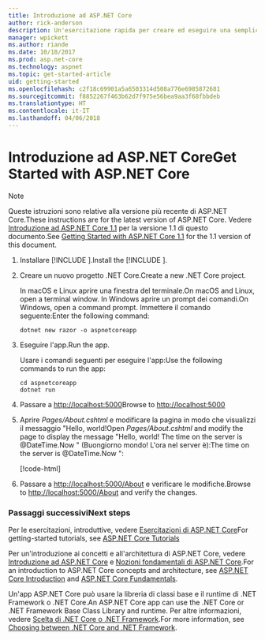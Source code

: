 ```yaml
---
title: Introduzione ad ASP.NET Core
author: rick-anderson
description: Un'esercitazione rapida per creare ed eseguire una semplice app Hello World usando ASP.NET Core.
manager: wpickett
ms.author: riande
ms.date: 10/18/2017
ms.prod: asp.net-core
ms.technology: aspnet
ms.topic: get-started-article
uid: getting-started
ms.openlocfilehash: c2f18c69901a5a6503314d508a776e6985872681
ms.sourcegitcommit: f8852267f463b62d7f975e56bea9aa3f68fbbdeb
ms.translationtype: HT
ms.contentlocale: it-IT
ms.lasthandoff: 04/06/2018
---
```

# <a name="get-started-with-aspnet-core"></a><span data-ttu-id="0b73d-103">Introduzione ad ASP.NET Core</span><span class="sxs-lookup"><span data-stu-id="0b73d-103">Get Started with ASP.NET Core</span></span>

> [!NOTE]
> <span data-ttu-id="0b73d-104">Queste istruzioni sono relative alla versione più recente di ASP.NET Core.</span><span class="sxs-lookup"><span data-stu-id="0b73d-104">These instructions are for the latest version of ASP.NET Core.</span></span> <span data-ttu-id="0b73d-105">Vedere [Introduzione ad ASP.NET Core 1.1](xref:getting-started-1.1) per la versione 1.1 di questo documento.</span><span class="sxs-lookup"><span data-stu-id="0b73d-105">See [Getting Started with ASP.NET Core 1.1](xref:getting-started-1.1) for the 1.1 version of this document.</span></span>

1. <span data-ttu-id="0b73d-106">Installare [!INCLUDE [](~/includes/net-core-sdk-download-link.md)].</span><span class="sxs-lookup"><span data-stu-id="0b73d-106">Install the [!INCLUDE [](~/includes/net-core-sdk-download-link.md)].</span></span>

2. <span data-ttu-id="0b73d-107">Creare un nuovo progetto .NET Core.</span><span class="sxs-lookup"><span data-stu-id="0b73d-107">Create a new .NET Core project.</span></span>

   <span data-ttu-id="0b73d-108">In macOS e Linux aprire una finestra del terminale.</span><span class="sxs-lookup"><span data-stu-id="0b73d-108">On macOS and Linux, open a terminal window.</span></span> <span data-ttu-id="0b73d-109">In Windows aprire un prompt dei comandi.</span><span class="sxs-lookup"><span data-stu-id="0b73d-109">On Windows, open a command prompt.</span></span> <span data-ttu-id="0b73d-110">Immettere il comando seguente:</span><span class="sxs-lookup"><span data-stu-id="0b73d-110">Enter the following command:</span></span>

    ```terminal
    dotnet new razor -o aspnetcoreapp
    ```
    
3. <span data-ttu-id="0b73d-111">Eseguire l'app.</span><span class="sxs-lookup"><span data-stu-id="0b73d-111">Run the app.</span></span>

    <span data-ttu-id="0b73d-112">Usare i comandi seguenti per eseguire l'app:</span><span class="sxs-lookup"><span data-stu-id="0b73d-112">Use the following commands to run the app:</span></span>

    ```terminal
    cd aspnetcoreapp
    dotnet run
    ```

4. <span data-ttu-id="0b73d-113">Passare a [http://localhost:5000](http://localhost:5000)</span><span class="sxs-lookup"><span data-stu-id="0b73d-113">Browse to [http://localhost:5000](http://localhost:5000)</span></span>

5. <span data-ttu-id="0b73d-114">Aprire <em>Pages/About.cshtml</em> e modificare la pagina in modo che visualizzi il messaggio "Hello, world!</span><span class="sxs-lookup"><span data-stu-id="0b73d-114">Open <em>Pages/About.cshtml</em> and modify the page to display the message "Hello, world!</span></span> <span data-ttu-id="0b73d-115">The time on the server is @DateTime.Now " (Buongiorno mondo! L'ora nel server è):</span><span class="sxs-lookup"><span data-stu-id="0b73d-115">The time on the server is @DateTime.Now ":</span></span>

    [!code-html[](getting-started/sample/getting-started/about.cshtml?highlight=9&range=1-9)]

6. <span data-ttu-id="0b73d-116">Passare a [http://localhost:5000/About](http://localhost:5000/About) e verificare le modifiche.</span><span class="sxs-lookup"><span data-stu-id="0b73d-116">Browse to [http://localhost:5000/About](http://localhost:5000/About) and verify the changes.</span></span>

### <a name="next-steps"></a><span data-ttu-id="0b73d-117">Passaggi successivi</span><span class="sxs-lookup"><span data-stu-id="0b73d-117">Next steps</span></span>

<span data-ttu-id="0b73d-118">Per le esercitazioni, introduttive, vedere [Esercitazioni di ASP.NET Core](tutorials/index.md)</span><span class="sxs-lookup"><span data-stu-id="0b73d-118">For getting-started tutorials, see [ASP.NET Core Tutorials](tutorials/index.md)</span></span>

<span data-ttu-id="0b73d-119">Per un'introduzione ai concetti e all'architettura di ASP.NET Core, vedere [Introduzione ad ASP.NET Core](index.md) e [Nozioni fondamentali di ASP.NET Core](fundamentals/index.md).</span><span class="sxs-lookup"><span data-stu-id="0b73d-119">For an introduction to ASP.NET Core concepts and architecture, see [ASP.NET Core Introduction](index.md) and [ASP.NET Core Fundamentals](fundamentals/index.md).</span></span>

<span data-ttu-id="0b73d-120">Un'app ASP.NET Core può usare la libreria di classi base e il runtime di .NET Framework o .NET Core.</span><span class="sxs-lookup"><span data-stu-id="0b73d-120">An ASP.NET Core app can use the .NET Core or .NET Framework Base Class Library and runtime.</span></span> <span data-ttu-id="0b73d-121">Per altre informazioni, vedere [Scelta di .NET Core o .NET Framework](https://docs.microsoft.com/dotnet/articles/standard/choosing-core-framework-server).</span><span class="sxs-lookup"><span data-stu-id="0b73d-121">For more information, see [Choosing between .NET Core and .NET Framework](https://docs.microsoft.com/dotnet/articles/standard/choosing-core-framework-server).</span></span>
